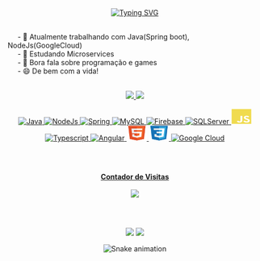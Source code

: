 <div align="center">
<a href="https://git.io/typing-svg"><img src="https://readme-typing-svg.herokuapp.com?font=Fira+Code&size=30&pause=1000&color=22779C&center=true&vCenter=true&width=800&lines=Bem+vindo(a).+Me+chamo+Jo%C3%A3o%2C+vulgo+Jonh.+" alt="Typing SVG" /></a>
</div>
<div>
<br>
 <p>&nbsp&nbsp&nbsp&nbsp - 🔭 Atualmente trabalhando com Java(Spring boot), NodeJs(GoogleCloud)<br>
   &nbsp&nbsp&nbsp&nbsp - 🌱 Estudando Microservices <br>
   &nbsp&nbsp&nbsp&nbsp - 💬 Bora fala sobre programação e games <br>
   &nbsp&nbsp&nbsp&nbsp - 😄 De bem com a vida! </p>
<br>
</div>
<div align="center" style="display: inline_block">
  <a href="https://github.com/jonh-dev">
  <img  width="50%" src="https://github-readme-stats.vercel.app/api?username=jonh-dev&show_icons=true&theme=dracula&include_all_commits=true&count_private=true"/>
  <img  width="38.2%" src="https://github-readme-stats.vercel.app/api/top-langs/?username=Jonh-dev&layout=compact&langs_count=7&theme=dracula"/>
</div>
<div align="center" style="display: inline_block"><br>
  <img alt="Java" height="30" width="40" src="https://cdn.jsdelivr.net/gh/devicons/devicon/icons/java/java-original-wordmark.svg">
  <img alt="NodeJs" height="30" width="40" src="https://cdn.jsdelivr.net/gh/devicons/devicon/icons/nodejs/nodejs-original-wordmark.svg" />
  <img alt="Spring" height="30" width="40" src="https://cdn.jsdelivr.net/gh/devicons/devicon/icons/spring/spring-original.svg">
  <img alt="MySQL" height="30" width="40" src="https://cdn.jsdelivr.net/gh/devicons/devicon/icons/mysql/mysql-original.svg">
  <img alt="Firebase" height="30" width="40" src="https://cdn.jsdelivr.net/gh/devicons/devicon/icons/firebase/firebase-plain.svg" />
  <img alt="SQLServer" height="30" width="40" src="https://cdn.jsdelivr.net/gh/devicons/devicon/icons/microsoftsqlserver/microsoftsqlserver-plain.svg" />
  <img alt="Javascript" height="30" width="40" src="https://raw.githubusercontent.com/devicons/devicon/master/icons/javascript/javascript-plain.svg">
  <img alt="Typescript" height="30" width="40" src="https://cdn.jsdelivr.net/gh/devicons/devicon/icons/typescript/typescript-original.svg" />
  <img alt="Angular" height="30" width="40" src="https://cdn.jsdelivr.net/gh/devicons/devicon/icons/angularjs/angularjs-original.svg" />
  <img alt="HTML" height="30" width="40" src="https://raw.githubusercontent.com/devicons/devicon/master/icons/html5/html5-original.svg">
  <img alt="CSS" height="30" width="40" src="https://raw.githubusercontent.com/devicons/devicon/master/icons/css3/css3-original.svg">
  <img alt="Google Cloud" height="30" width="40" src="https://cdn.jsdelivr.net/gh/devicons/devicon/icons/googlecloud/googlecloud-original.svg">
</div>
  
  ##
  
  <div align="center">
<br><p align="centre"><b>Contador de Visitas</b></p>  
<p align="center"><img align="center" src="https://profile-counter.glitch.me/{jonh-dev}/count.svg" /></p> 
<br></div>
  
  ##
  <div align="center">
  <a href = "mailto:jonh.dev.br@gmail.com"><img src="https://img.shields.io/badge/-Gmail-%23333?style=for-the-badge&logo=gmail&logoColor=white" target="_blank"></a>
  <a href="https://www.linkedin.com/in/jo%C3%A3o-carlos-schwab-zanardi-752591213/" target="_blank"><img src="https://img.shields.io/badge/-LinkedIn-%230077B5?style=for-the-badge&logo=linkedin&logoColor=white" target="_blank"></a> 
  </div>
    
  <div align="center">
  
  ![Snake animation](https://github.com/jonh-dev/jonh-dev/blob/output/github-contribution-grid-snake.svg)
  
   </div>
</div>

